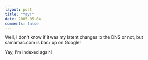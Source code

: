 ```yaml
---
layout: post
title: "Yay!"
date: 2005-05-04
comments: false
---
```

Well, I don't know if it was my latent changes to the DNS or not, but
samamac.com is back up on Google!




Yay, I'm indexed again!

